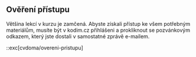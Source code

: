 ## Ověření přístupu

Většina lekcí v kurzu je zamčená. Abyste získali přístup ke všem potřebným materiálům, musíte být v kodim.cz přihlášeni a prokliknout se pozvánkovým odkazem, který jste dostali v samostatné zprávě e-mailem.

::exc[cvdoma/overeni-pristupu]

